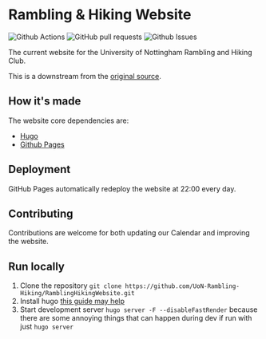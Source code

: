 # Rambling & Hiking Website
![Github Actions](https://img.shields.io/github/actions/workflow/status/UoN-Rambling-Hiking/RamblingHikingWebsite/hugo.yml?branch=master&style=for-the-badge) ![GitHub pull requests](https://img.shields.io/github/issues-pr/UoN-Rambling-Hiking/RamblingHikingWebsite?style=for-the-badge) ![Github Issues](https://img.shields.io/github/issues/UoN-Rambling-Hiking/RamblingHikingWebsite?style=for-the-badge)

The current website for the University of Nottingham Rambling and Hiking Club.

This is a downstream from the [original source](https://github.com/dan-lee76/ramsoc).

## How it's made
The website core dependencies are:
 * [Hugo](https://gohugo.io)
 * [Github Pages](https://pages.github.com)

## Deployment
GitHub Pages automatically redeploy the website at 22:00 every day.

## Contributing
Contributions are welcome for both updating our Calendar and improving the website.

## Run locally
1. Clone the repository `git clone https://github.com/UoN-Rambling-Hiking/RamblingHikingWebsite.git`
2. Install hugo [this guide may help](https://gohugo.io/getting-started/quick-start/#step-1-install-hugo)
3. Start development server `hugo server -F --disableFastRender` because there are some annoying things that can happen during dev if run with just `hugo server`

